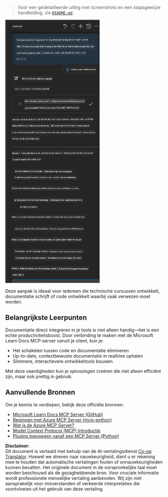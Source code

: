 <!--
CO_OP_TRANSLATOR_METADATA:
{
  "original_hash": "4319d291c9d124ecafea52b3d04bfa0e",
  "translation_date": "2025-06-23T11:12:21+00:00",
  "source_file": "09-CaseStudy/docs-mcp/README.md",
  "language_code": "nl"
}
-->
> Voor een gedetailleerde uitleg met screenshots en een stapsgewijze handleiding, zie [`README.md`](./solution/scenario3/README.md).

![Scenario 3 Overzicht](../../../../translated_images/step4-prompt-chat.12187bb001605efc5077992b621f0fcd1df12023c5dce0464f8eb8f3d595218f.nl.png)

Deze aanpak is ideaal voor iedereen die technische cursussen ontwikkelt, documentatie schrijft of code ontwikkelt waarbij vaak verwezen moet worden.

## Belangrijkste Leerpunten

Documentatie direct integreren in je tools is niet alleen handig—het is een echte productiviteitsboost. Door verbinding te maken met de Microsoft Learn Docs MCP-server vanuit je client, kun je:

- Het schakelen tussen code en documentatie elimineren
- Up-to-date, contextbewuste documentatie in realtime ophalen
- Slimmere, interactievere ontwikkeltools bouwen

Met deze vaardigheden kun je oplossingen creëren die niet alleen efficiënt zijn, maar ook prettig in gebruik.

## Aanvullende Bronnen

Om je kennis te verdiepen, bekijk deze officiële bronnen:

- [Microsoft Learn Docs MCP Server (GitHub)](https://github.com/MicrosoftDocs/mcp)
- [Beginnen met Azure MCP Server (mcp-python)](https://learn.microsoft.com/en-us/azure/developer/azure-mcp-server/get-started#create-the-python-app)
- [Wat is de Azure MCP Server?](https://learn.microsoft.com/en-us/azure/developer/azure-mcp-server/)
- [Model Context Protocol (MCP) Introductie](https://modelcontextprotocol.io/introduction)
- [Plugins toevoegen vanaf een MCP Server (Python)](https://learn.microsoft.com/en-us/semantic-kernel/concepts/plugins/adding-mcp-plugins)

**Disclaimer**:  
Dit document is vertaald met behulp van de AI-vertalingsdienst [Co-op Translator](https://github.com/Azure/co-op-translator). Hoewel we streven naar nauwkeurigheid, dient u er rekening mee te houden dat automatische vertalingen fouten of onnauwkeurigheden kunnen bevatten. Het originele document in de oorspronkelijke taal moet worden beschouwd als de gezaghebbende bron. Voor cruciale informatie wordt professionele menselijke vertaling aanbevolen. Wij zijn niet aansprakelijk voor misverstanden of verkeerde interpretaties die voortvloeien uit het gebruik van deze vertaling.